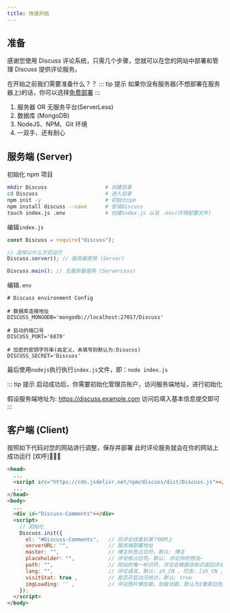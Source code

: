 ```yaml
---
title: 快速开始
---
```


## 准备

感谢您使用 Discuss 评论系统，只需几个步骤，您就可以在您的网站中部署和管理 Discuss 提供评论服务。

在开始之前我们需要准备什么？？
::: tip 提示
如果你没有服务器(不想部署在服务器上)的话，你可以选择[免费部署](/Vercel-ServerLess-Deploy.html)
:::

1. 服务器 OR 无服务平台(ServerLess)
2. 数据库 (MongoDB)
3. NodeJS、NPM、Git 环境
4. 一双手、还有耐心

## 服务端 (Server)

初始化 npm 项目

```bash
mkdir Discuss                   # 创建目录
cd Discuss                      # 进入目录
npm init -y                     # 初始化npm
npm install discuss --save      # 安装Discuss
touch index.js .env             # 创建index.js 以及 .env(环境配置文件)
```

编辑`index.js`

```js
const Discuss = require("discuss");

// 选择以什么方式运行
Discuss.server(); // 服务器使用 (Server)

Discuss.main(); // 无服务器使用 (ServerLess)
```

编辑`.env`

```.env
# Discuss environment Config

# 数据库连接地址
DISCUSS_MONGODB='mongodb://localhost:27017/Discuss'

# 启动的端口号
DISCUSS_PORT='6870'

# 加密的密钥字符串(自定义，未填写则默认为:Disucss)
DISCUSS_SECRET='Discuss'
```

最后使用`nodejs`执行执行`index.js`文件，即：`node index.js`

::: tip 提示
启动成功后，你需要初始化管理员账户，访问服务端地址，进行初始化

假设服务端地址为: https://discuss.example.com 访问后填入基本信息提交即可
:::

## 客户端 (Client)

按照如下代码对您的网站进行调整，保存并部署
此时评论服务就会在你的网站上成功运行 [欢呼]🎉🎉🎉

```html
<head>
  ...
  <script src="https://cdn.jsdelivr.net/npm/discuss/dist/Discuss.js"></script>
  ...
</head>
<body>
  ...
  <div id="Discuss-Comments"></div>
  <script>
    // 初始化
    Discuss.init({
      el: "#Discuss-Comments",   // 将评论挂载到某个DOM上
      serverURL: "",             // 服务端部署地址
      master: "",                // 博主标签占位符，默认: 博主
      placeholder: "",           // 评论框占位符，默认: 评论你的想法~
      path: "",                  // 网站的唯一标识符，评论会根据该标识返回评论，默认: location.pathname
      lang: "",                  // 评论语言，默认: zh_CN ，可选: [zh_CN , en_US]
      visitStat: true ,          // 是否开启访问统计，默认: true
      imgLoading: '' ,           // 评论图片懒加载，加载动画，默认为1像素白色base64图
    });
  </script>
</body>
```
